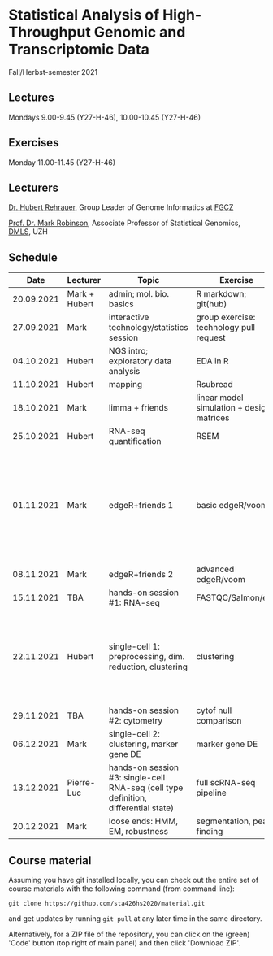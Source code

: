 # Statistical Analysis of High-Throughput Genomic and Transcriptomic Data
Fall/Herbst-semester 2021

## Lectures
Mondays 9.00-9.45 (Y27-H-46), 10.00-10.45 (Y27-H-46)

## Exercises
Monday 11.00-11.45 (Y27-H-46)

## Lecturers

[Dr. Hubert Rehrauer](http://www.fgcz.ch/the-center/people/rehrauer.html), Group Leader of Genome Informatics at [FGCZ](http://www.fgcz.ch/)  

[Prof. Dr. Mark Robinson](https://robinsonlabuzh.github.io/), Associate Professor of Statistical Genomics, [DMLS](https://www.mls.uzh.ch/en.html), UZH  

## Schedule

| Date  | Lecturer | Topic | Exercise | JC1 | JC2 |
| --- | --- | --- | --- | --- | --- |
| 20.09.2021  | Mark + Hubert  | admin; mol. bio. basics | R markdown; git(hub) | | |
| 27.09.2021  | Mark | interactive technology/statistics session  | group exercise: technology pull request | | |
| 04.10.2021  | Hubert | NGS intro; exploratory data analysis | EDA in R | | |
| 11.10.2021  | Hubert | mapping  | Rsubread | | |
| 18.10.2021  | Mark | limma + friends | linear model simulation + design matrices | | |
| 25.10.2021  | Hubert | RNA-seq quantification | RSEM  | X | X |
| 01.11.2021  | Mark | edgeR+friends 1 | basic edgeR/voom | [OUTRIDER: A Statistical Method for Detecting Aberrantly Expressed Genes in RNA Sequencing Data](https://www.cell.com/ajhg/fulltext/S0002-9297(18)30401-4) (BT, KN)  | X |
| 08.11.2021  | Mark | edgeR+friends 2 | advanced edgeR/voom| X | X |
| 15.11.2021  | TBA | hands-on session #1: RNA-seq  | FASTQC/Salmon/etc. | X | X |
| 22.11.2021  | Hubert | single-cell 1: preprocessing, dim. reduction, clustering | clustering | [Differential abundance testing on single-cell data using k-nearest neighbor graphs](https://www.nature.com/articles/s41587-021-01033-z) (HJ,SK) | X |
| 29.11.2021  | TBA | hands-on session #2: cytometry  | cytof null comparison | X | X |
| 06.12.2021  | Mark | single-cell 2: clustering, marker gene DE  | marker gene DE | X | X |
| 13.12.2021  | Pierre-Luc | hands-on session #3: single-cell RNA-seq (cell type definition, differential state)  | full scRNA-seq pipeline | X | X |
| 20.12.2021  | Mark | loose ends: HMM, EM, robustness   | segmentation, peak finding | X | X |


## Course material

Assuming you have git installed locally, you can check out the entire set of course materials with the following command (from command line):
```
git clone https://github.com/sta426hs2020/material.git
```  
and get updates by running `git pull` at any later time in the same directory.

Alternatively, for a ZIP file of the repository, you can click on the (green) 'Code' button (top right of main panel) and then click 'Download ZIP'.

